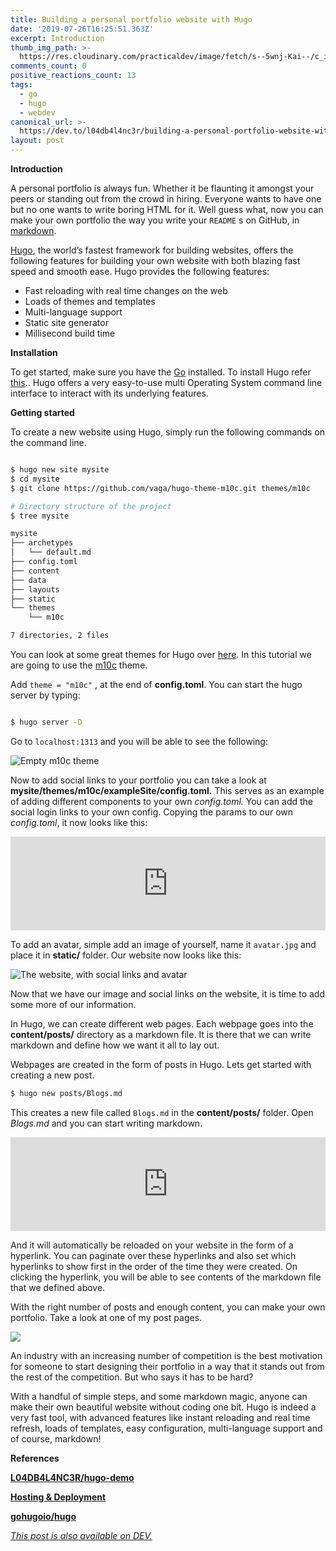 ```yaml
---
title: Building a personal portfolio website with Hugo
date: '2019-07-26T16:25:51.363Z'
excerpt: Introduction
thumb_img_path: >-
  https://res.cloudinary.com/practicaldev/image/fetch/s--5wnj-Kai--/c_imagga_scale,f_auto,fl_progressive,h_420,q_auto,w_1000/https://res.cloudinary.com/practicaldev/image/fetch/s--MBn-fGV3--/c_imagga_scale%2Cf_auto%2Cfl_progressive%2Ch_420%2Cq_auto%2Cw_1000/https://thepracticaldev.s3.amazonaws.com/i/uzcdwdfvso6zl4oxtg41.jpg
comments_count: 0
positive_reactions_count: 13
tags:
  - go
  - hugo
  - webdev
canonical_url: >-
  https://dev.to/l04db4l4nc3r/building-a-personal-portfolio-website-with-hugo-5c8l
layout: post
---
```




**Introduction**

A personal portfolio is always fun. Whether it be flaunting it amongst your peers or standing out from the crowd in hiring. Everyone wants to have one but no one wants to write boring HTML for it. Well guess what, now you can make your own portfolio the way you write your 
`README`
s on GitHub, in [markdown](https://www.markdownguide.org/).

[Hugo](https://github.com/gohugoio/hugo.git), the world’s fastest framework for building websites, offers the following features for building your own website with both blazing fast speed and smooth ease. Hugo provides the following features:

*   Fast reloading with real time changes on the web
*   Loads of themes and templates
*   Multi-language support
*   Static site generator
*   Millisecond build time

**Installation**

To get started, make sure you have the [Go](https://golang.org/dl/) installed. To install Hugo refer [this](https://gohugo.io/getting-started/installing).. Hugo offers a very easy-to-use multi Operating System command line interface to interact with its underlying features.

**Getting started**

To create a new website using Hugo, simply run the following commands on the command line.


```bash

$ hugo new site mysite  
$ cd mysite  
$ git clone https://github.com/vaga/hugo-theme-m10c.git themes/m10c

# Directory structure of the project
$ tree mysite

mysite  
├── archetypes  
│   └── default.md  
├── config.toml  
├── content  
├── data  
├── layouts  
├── static  
└── themes  
    └── m10c

7 directories, 2 files
```


You can look at some great themes for Hugo over [here](https://themes.gohugo.io/). In this tutorial we are going to use the [m10c](https://github.com/vaga/hugo-theme-m10c) theme.

Add 
`theme = "m10c"`
, at the end of **config.toml**. You can start the hugo server by typing:


```bash

$ hugo server -D
```


Go to 
`localhost:1313`
 and you will be able to see the following:

![_Empty m10c theme_](https://thepracticaldev.s3.amazonaws.com/i/naoqabqt0aio91acx9v8.png)

Now to add social links to your portfolio you can take a look at **mysite/themes/m10c/exampleSite/config.toml.** This serves as an example of adding different components to your own _config.toml._ You can add the social login links to your own config. Copying the params to our own _config.toml_, it now looks like this:


<iframe class="liquidTag" src="https://dev.to/embed/gist?args=https%3A%2F%2Fgist.github.com%2FL04DB4L4NC3R%2F660bfffc555f4b44e16d8bd6a65f026d.js" style="border: 0; width: 100%;"></iframe>


To add an avatar, simple add an image of yourself, name it 
`avatar.jpg`
 and place it in **static/** folder. Our website now looks like this:

![_The website, with social links and avatar_](https://thepracticaldev.s3.amazonaws.com/i/wykfnsyoes62kmgs77jx.png)

Now that we have our image and social links on the website, it is time to add some more of our information.

In Hugo, we can create different web pages. Each webpage goes into the **content/posts/** directory as a markdown file. It is there that we can write markdown and define how we want it all to lay out.

Webpages are created in the form of posts in Hugo. Lets get started with creating a new post.


```bash
$ hugo new posts/Blogs.md
```


This creates a new file called 
`Blogs.md`
 in the **content/posts/** folder. Open _Blogs.md_ and you can start writing markdown.


<iframe class="liquidTag" src="https://dev.to/embed/gist?args=https%3A%2F%2Fgist.github.com%2FL04DB4L4NC3R%2Fa9b36fd871631a654cd473caf676b23c.js" style="border: 0; width: 100%;"></iframe>


And it will automatically be reloaded on your website in the form of a hyperlink. You can paginate over these hyperlinks and also set which hyperlinks to show first in the order of the time they were created. On clicking the hyperlink, you will be able to see contents of the markdown file that we defined above.

With the right number of posts and enough content, you can make your own portfolio. Take a look at one of my post pages.

![](https://thepracticaldev.s3.amazonaws.com/i/154ctx742mfhln7t3upj.png)

An industry with an increasing number of competition is the best motivation for someone to start designing their portfolio in a way that it stands out from the rest of the competition. But who says it has to be hard?

With a handful of simple steps, and some markdown magic, anyone can make their own beautiful website without coding one bit. Hugo is indeed a very fast tool, with advanced features like instant reloading and real time refresh, loads of templates, easy configuration, multi-language support and of course, markdown!

**References**

[**L04DB4L4NC3R/hugo-demo**](https://github.com/L04DB4L4NC3R/hugo-demo)

[**Hosting & Deployment**](https://gohugo.io/hosting-and-deployment/)

[**gohugoio/hugo**](https://github.com/gohugoio/hugo)

*[This post is also available on DEV.](https://dev.to/l04db4l4nc3r/building-a-personal-portfolio-website-with-hugo-5c8l)*


<script>
const parent = document.getElementsByTagName('head')[0];
const script = document.createElement('script');
script.type = 'text/javascript';
script.src = 'https://cdnjs.cloudflare.com/ajax/libs/iframe-resizer/4.1.1/iframeResizer.min.js';
script.charset = 'utf-8';
script.onload = function() {
    window.iFrameResize({}, '.liquidTag');
};
parent.appendChild(script);
</script>    
